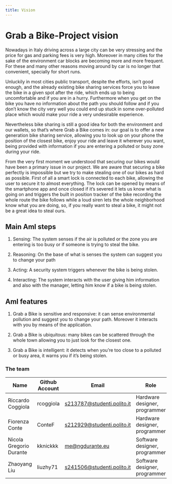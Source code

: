 ```yaml
---
title: Vision
---
```

# Grab a Bike-Project vision

Nowadays in Italy driving across a large city can be very stressing and the price for gas and parking fees is very high. Moreover in many cities for the sake of the environment car blocks are becoming more and more frequent. For these and many other reasons moving around by car is no longer that convenient, specially for short runs. 
  
Unluckily in most cities public transport, despite the efforts, isn’t good enough, and the already existing bike sharing services force you to leave the bike in a given spot after the ride, which ends up to being uncomfortable and if you are in a hurry. Furthermore when you get on the bike you have no information about the path you should follow and if you don’t know the city very well you could end up stuck in some over-polluted place which would make your ride a very undesirable experience.
  
Nevertheless bike sharing is still a good idea for both the environment and our wallets, so that’s where Grab a Bike comes in: our goal is to offer a new generation bike sharing service, allowing you to look up on your phone the position of the closest bike, enjoy your ride and leave it wherever you want, being provided with information if you are entering a polluted or busy zone during your ride.

From the very first moment we understood that securing our bikes would have been a primary issue in our project. We are aware that securing a bike perfectly is impossible but we try to make stealing one of our bikes as hard as possible. First of all a smart lock is connected to each bike, allowing the user to secure it to almost everything. The lock can be opened by means of the smartphone app and once closed if it’s severed it lets us know what is going on and triggers the built in position tracker of the bike recording the whole route the bike follows while a loud siren lets the whole neighborhood know what you are doing, so, if you really want to steal a bike, it might not be a great idea to steal ours.


## Main AmI steps

1. Sensing: The system senses if the air is polluted or the zone you are entering is too busy or if someone is trying to steal the bike.
 
2. Reasoning: On the base of what is senses the system can suggest you to change your path
 
3. Acting: A security system triggers whenever the bike is being stolen.
 
4. Interacting: The system interacts with the user giving him information and also with the manager, letting him know if a bike is being stolen.
 
## AmI features
 
1. Grab a Bike is sensitive and responsive: it can sense environmental pollution and suggest you to change your path. Moreover it interacts with you by means of the application.
 
2. Grab a Bike is ubiquitous: many bikes can be scattered through the whole town allowing you to just look for the closest one.
 
3. Grab a Bike is intelligent: it detects when you’re too close to a polluted or busy area, it warns you if it’s being stolen.

### The team

Name | Github Account | Email | Role 
------------ | ------------ | ------------ | ------------
Riccardo Coggiola | rcoggiola | s213787@studenti.polito.it | Hardware designer, programmer
Fiorenza Conte | ConteF | s212929@studenti.polito.it | Hardware designer, programmer
Nicola Gregorio Durante | kknickkk | me@ngdurante.eu | Software designer, programmer
Zhaoyang Liu | liuzhy71 | s241506@studenti.polito.it | Software designer, programmer
